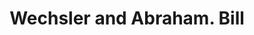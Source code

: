 ---
doi: 10.7916/D8863TGX
date_other: '1880'
date_other_textual: 1880-1889
form: printed ephemera
genre:
- Invoices
name:
- Wechsler and Abraham
object_in_context_url: https://biggert.cul.columbia.edu/items/view/ave_biggert_00872
subject_hierarchical_geographic:
- New York, New York, United States
subject_name:
- Wechsler and Abraham
title: Wechsler and Abraham. Bill
sort_title: Wechsler and Abraham. Bill
call_number: ave_biggert_00872
coordinates:
- 40.69277777777778,-73.99027777777778
pid: ave_biggert_00872
identifiers: ave_biggert_00872
thumbnail: https://derivativo-1.library.columbia.edu/iiif/2/ldpd:345863/full/!256,256/0/native.jpg
permalink: "/items/ave_biggert_00872/"
layout: iiif-image-page
---